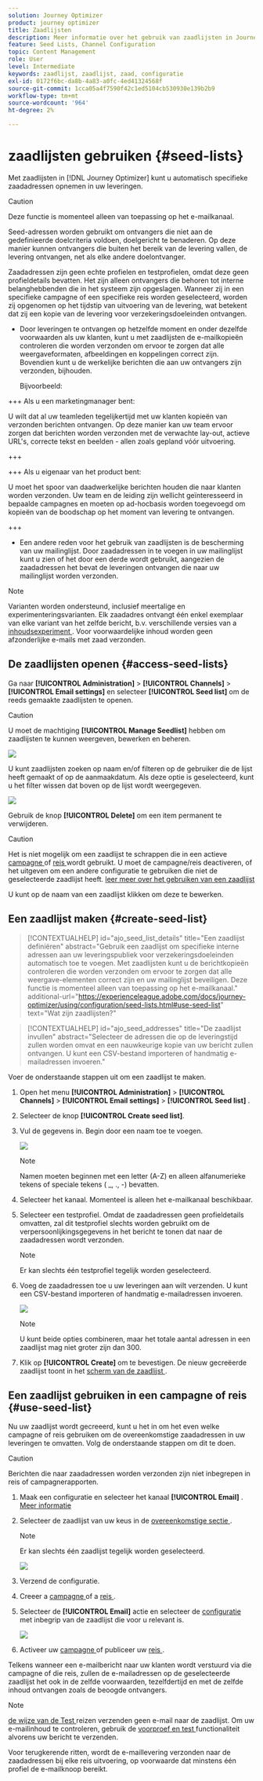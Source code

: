 ```yaml
---
solution: Journey Optimizer
product: journey optimizer
title: Zaadlijsten
description: Meer informatie over het gebruik van zaadlijsten in Journey Optimizer
feature: Seed Lists, Channel Configuration
topic: Content Management
role: User
level: Intermediate
keywords: zaadlijst, zaadlijst, zaad, configuratie
exl-id: 0172f6bc-da8b-4a83-a0fc-4ed41324568f
source-git-commit: 1cca05a4f7590f42c1ed5104cb530930e139b2b9
workflow-type: tm+mt
source-wordcount: '964'
ht-degree: 2%

---
```


# zaadlijsten gebruiken {#seed-lists}

Met zaadlijsten in [!DNL Journey Optimizer] kunt u automatisch specifieke zaadadressen opnemen in uw leveringen.

>[!CAUTION]
>
>Deze functie is momenteel alleen van toepassing op het e-mailkanaal.

Seed-adressen worden gebruikt om ontvangers die niet aan de gedefinieerde doelcriteria voldoen, doelgericht te benaderen. Op deze manier kunnen ontvangers die buiten het bereik van de levering vallen, de levering ontvangen, net als elke andere doelontvanger.

Zaadadressen zijn geen echte profielen en testprofielen, omdat deze geen profieldetails bevatten. Het zijn alleen ontvangers die behoren tot interne belanghebbenden die in het systeem zijn opgeslagen. Wanneer zij in een specifieke campagne of een specifieke reis worden geselecteerd, worden zij opgenomen op het tijdstip van uitvoering van de levering, wat betekent dat zij een kopie van de levering voor verzekeringsdoeleinden ontvangen.

* Door leveringen te ontvangen op hetzelfde moment en onder dezelfde voorwaarden als uw klanten, kunt u met zaadlijsten de e-mailkopieën controleren die worden verzonden om ervoor te zorgen dat alle weergaveformaten, afbeeldingen en koppelingen correct zijn. Bovendien kunt u de werkelijke berichten die aan uw ontvangers zijn verzonden, bijhouden.

  Bijvoorbeeld:

+++ Als u een marketingmanager bent:

  U wilt dat al uw teamleden tegelijkertijd met uw klanten kopieën van verzonden berichten ontvangen. Op deze manier kan uw team ervoor zorgen dat berichten worden verzonden met de verwachte lay-out, actieve URL&#39;s, correcte tekst en beelden - allen zoals gepland vóór uitvoering.

+++

+++ Als u eigenaar van het product bent:

  U moet het spoor van daadwerkelijke berichten houden die naar klanten worden verzonden. Uw team en de leiding zijn wellicht geïnteresseerd in bepaalde campagnes en moeten op ad-hocbasis worden toegevoegd om kopieën van de boodschap op het moment van levering te ontvangen.

+++

* Een andere reden voor het gebruik van zaadlijsten is de bescherming van uw mailinglijst. Door zaadadressen in te voegen in uw mailinglijst kunt u zien of het door een derde wordt gebruikt, aangezien de zaadadressen het bevat de leveringen ontvangen die naar uw mailinglijst worden verzonden.

>[!NOTE]
>
>Varianten worden ondersteund, inclusief meertalige en experimenteringsvarianten. Elk zaadadres ontvangt één enkel exemplaar van elke variant van het zelfde bericht, b.v. verschillende versies van a [ inhoudsexperiment ](../content-management/get-started-experiment.md). Voor voorwaardelijke inhoud worden geen afzonderlijke e-mails met zaad verzonden.

## De zaadlijsten openen {#access-seed-lists}

Ga naar **[!UICONTROL Administration]** > **[!UICONTROL Channels]** > **[!UICONTROL Email settings]** en selecteer **[!UICONTROL Seed list]** om de reeds gemaakte zaadlijsten te openen.

<!--
>[!CAUTION]
>
>Permissions to view, export and manage the seed lists are restricted to [Journey Administrators](../administration/ootb-product-profiles.md#journey-administrator). Learn more about managing [!DNL Journey Optimizer] users' access rights in [this section](../administration/permissions-overview.md).-->

>[!CAUTION]
>
>U moet de machtiging **[!UICONTROL Manage Seedlist]** hebben om zaadlijsten te kunnen weergeven, bewerken en beheren.

![](assets/seed-list-access.png)

U kunt zaadlijsten zoeken op naam en/of filteren op de gebruiker die de lijst heeft gemaakt of op de aanmaakdatum. Als deze optie is geselecteerd, kunt u het filter wissen dat boven op de lijst wordt weergegeven.

![](assets/seed-list-filtering.png)

Gebruik de knop **[!UICONTROL Delete]** om een item permanent te verwijderen.

>[!CAUTION]
>
>Het is niet mogelijk om een zaadlijst te schrappen die in een actieve [ campagne ](../campaigns/review-activate-campaign.md) of [ reis ](../building-journeys/publishing-the-journey.md) wordt gebruikt. U moet de campagne/reis deactiveren, of het uitgeven om een andere configuratie te gebruiken die niet de geselecteerde zaadlijst heeft. [ leer meer over het gebruiken van een zaadlijst ](#use-seed-list)

U kunt op de naam van een zaadlijst klikken om deze te bewerken. <!--Use the **[!UICONTROL Edit]** button to edit a seed list.-->

## Een zaadlijst maken {#create-seed-list}

>[!CONTEXTUALHELP]
>id="ajo_seed_list_details"
>title="Een zaadlijst definiëren"
>abstract="Gebruik een zaadlijst om specifieke interne adressen aan uw leveringspubliek voor verzekeringsdoeleinden automatisch toe te voegen. Met zaadlijsten kunt u de berichtkopieën controleren die worden verzonden om ervoor te zorgen dat alle weergave-elementen correct zijn en uw mailinglijst beveiligen. Deze functie is momenteel alleen van toepassing op het e-mailkanaal."
>additional-url="https://experienceleague.adobe.com/docs/journey-optimizer/using/configuration/seed-lists.html#use-seed-list" text="Wat zijn zaadlijsten?"

>[!CONTEXTUALHELP]
>id="ajo_seed_addresses"
>title="De zaadlijst invullen"
>abstract="Selecteer de adressen die op de leveringstijd zullen worden omvat en een nauwkeurige kopie van uw bericht zullen ontvangen. U kunt een CSV-bestand importeren of handmatig e-mailadressen invoeren."

Voer de onderstaande stappen uit om een zaadlijst te maken.

1. Open het menu **[!UICONTROL Administration]** > **[!UICONTROL Channels]** > **[!UICONTROL Email settings]** > **[!UICONTROL Seed list]** .

1. Selecteer de knop **[!UICONTROL Create seed list]**.

   <!--![](assets/seed-list-create-button.png)-->

1. Vul de gegevens in. Begin door een naam toe te voegen.

   ![](assets/seed-list-details.png)

   >[!NOTE]
   >
   >Namen moeten beginnen met een letter (A-Z) en alleen alfanumerieke tekens of speciale tekens ( _, ., -) bevatten.

1. Selecteer het kanaal. Momenteel is alleen het e-mailkanaal beschikbaar.

1. Selecteer een testprofiel. Omdat de zaadadressen geen profieldetails omvatten, zal dit testprofiel slechts worden gebruikt om de verpersoonlijkingsgegevens in het bericht te tonen dat naar de zaadadressen wordt verzonden.

   >[!NOTE]
   >
   >Er kan slechts één testprofiel tegelijk worden geselecteerd.

1. Voeg de zaadadressen toe u uw leveringen aan wilt verzenden. U kunt een CSV-bestand importeren of handmatig e-mailadressen invoeren.

   ![](assets/seed-list-email-addresses.png)

   >[!NOTE]
   >
   >U kunt beide opties combineren, maar het totale aantal adressen in een zaadlijst mag niet groter zijn dan 300.

1. Klik op **[!UICONTROL Create]** om te bevestigen. De nieuw gecreëerde zaadlijst toont in het [ scherm van de zaadlijst ](#access-seed-lists).

## Een zaadlijst gebruiken in een campagne of reis {#use-seed-list}

Nu uw zaadlijst wordt gecreeerd, kunt u het in om het even welke campagne of reis gebruiken om de overeenkomstige zaadadressen in uw leveringen te omvatten. Volg de onderstaande stappen om dit te doen.

>[!CAUTION]
>
>Berichten die naar zaadadressen worden verzonden zijn niet inbegrepen in reis of campagnerapporten.

1. Maak een configuratie en selecteer het kanaal **[!UICONTROL Email]** . [Meer informatie](../email/email-settings.md)

1. Selecteer de zaadlijst van uw keus in de [ overeenkomstige sectie ](../email/email-settings.md#seed-list).

   >[!NOTE]
   >
   >Er kan slechts één zaadlijst tegelijk worden geselecteerd.

   ![](assets/seed-list-surface.png)

1. Verzend de configuratie.

1. Creeer a [ campagne ](../campaigns/create-campaign.md) of a [ reis ](../building-journeys/journey-gs.md).

1. Selecteer de **[!UICONTROL Email]** actie en selecteer de [ configuratie ](channel-surfaces.md) met inbegrip van de zaadlijst die voor u relevant is.

   ![](assets/seed-list-campaign-email.png)

1. Activeer uw [ campagne ](../campaigns/review-activate-campaign.md) of publiceer uw [ reis ](../building-journeys/publishing-the-journey.md).

Telkens wanneer een e-mailbericht naar uw klanten wordt verstuurd via die campagne of die reis, zullen de e-mailadressen op de geselecteerde zaadlijst het ook in de zelfde voorwaarden, tezelfdertijd en met de zelfde inhoud ontvangen zoals de beoogde ontvangers.

>[!NOTE]
>
>[ de wijze van de Test ](../building-journeys/testing-the-journey.md) reizen verzenden geen e-mail naar de zaadlijst. Om uw e-mailinhoud te controleren, gebruik de [ voorproef en test ](../content-management/preview-test.md) functionaliteit alvorens uw bericht te verzenden.
>
>Voor terugkerende ritten, wordt de e-maillevering verzonden naar de zaadadressen bij elke reis uitvoering, op voorwaarde dat minstens één profiel de e-mailknoop bereikt.
